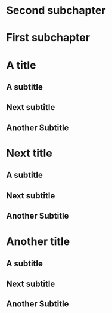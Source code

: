 # Second subchapter
# First subchapter
# A title
## A subtitle
## Next subtitle
## Another Subtitle
# Next title
## A subtitle
## Next subtitle
## Another Subtitle
# Another title
## A subtitle
## Next subtitle
## Another Subtitle
